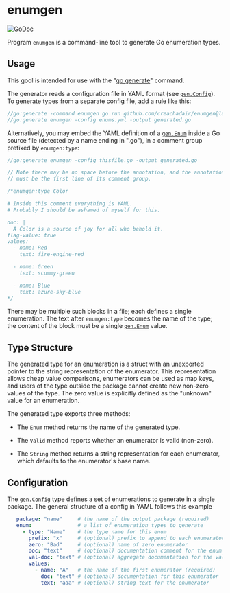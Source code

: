 # enumgen

[![GoDoc](https://img.shields.io/static/v1?label=godoc&message=reference&color=white)](https://pkg.go.dev/github.com/creachadair/enumgen)

Program `enumgen` is a command-line tool to generate Go enumeration types.

## Usage

This gool is intended for use with the "[go generate][gogen]" command.

The generator reads a configuration file in YAML format (see [`gen.Config`][gc]).
To generate types from a separate config file, add a rule like this:

```go
//go:generate -command enumgen go run github.com/creachadair/enumgen@latest
//go:generate enumgen -config enums.yml -output generated.go
```

Alternatively, you may embed the YAML definition of a [`gen.Enum`][ge] inside a
Go source file (detected by a name ending in ".go"), in a comment group
prefixed by `enumgen:type`:

```go
//go:generate enumgen -config thisfile.go -output generated.go

// Note there may be no space before the annotation, and the annotation
// must be the first line of its comment group.

/*enumgen:type Color

# Inside this comment everything is YAML.
# Probably I should be ashamed of myself for this.

doc: |
  A Color is a source of joy for all who behold it.
flag-value: true
values:
  - name: Red
    text: fire-engine-red

  - name: Green
    text: scummy-green

  - name: Blue
    text: azure-sky-blue
*/
```

There may be multiple such blocks in a file; each defines a single enumeration.
The text after `enumgen:type` becomes the name of the type; the content of the
block must be a single [`gen.Enum`][ge] value.

## Type Structure

The generated type for an enumeration is a struct with an unexported pointer to
the string representation of the enumerator. This representation allows cheap
value comparisons, enumerators can be used as map keys, and users of the type
outside the package cannot create new non-zero values of the type. The zero
value is explicitly defined as the "unknown" value for an enumeration.

The generated type exports three methods:

- The `Enum` method returns the name of the generated type.

- The `Valid` method reports whether an enumerator is valid (non-zero).

- The `String` method returns a string representation for each enumerator,
  which defaults to the enumerator's base name.

## Configuration

The [`gen.Config`][gc] type defines a set of enumerations to generate in a
single package. The general structure of a config in YAML follows this example

```yaml
   package: "name"     # the name of the output package (required)
   enum:               # a list of enumeration types to generate
     - type: "Name"    # the type name for this enum
       prefix: "x"     # (optional) prefix to append to each enumerator name
       zero: "Bad"     # (optional) name of zero enumerator
       doc: "text"     # (optional) documentation comment for the enum type
       val-doc: "text" # (optional) aggregate documentation for the values
       values:
         - name: "A"   # the name of the first enumerator (required)
           doc: "text" # (optional) documentation for this enumerator
           text: "aaa" # (optional) string text for the enumerator
```

[gogen]: https://go.dev/blog/generate
[gc]: https://godoc.org/github.com/creachadair/enumgen/gen#Config
[ge]: https://godoc.org/github.com/creachadair/enumgen/gen#Enum
